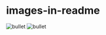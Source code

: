 # images-in-readme


![bullet](https://user-images.githubusercontent.com/25835499/122962618-38918180-d34b-11eb-924f-4d96eff62554.png)
![bullet](https://user-images.githubusercontent.com/25835499/paypal.jpg)

